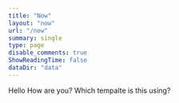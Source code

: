 ```yaml
---
title: "Now"
layout: "now"
url: "/now"
summary: single
type: page
disable_comments: true
ShowReadingTime: false
dataDir: "data"
---
```



Hello How are you? Which tempalte is this using?

